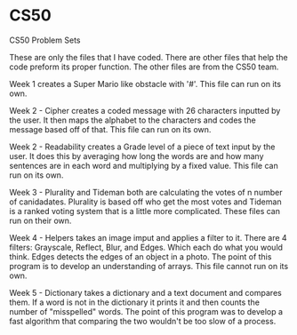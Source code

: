 # CS50
CS50 Problem Sets

These are only the files that I have coded. There are other files that help the code preform its proper function. The other files are from the CS50 team.

Week 1 creates a Super Mario like obstacle with '#'. 
  This file can run on its own.

Week 2 - Cipher creates a coded message with 26 characters inputted by the user. It then maps the alphabet to the characters and codes the message based off of that.
  This file can run on its own.
  
Week 2 - Readability creates a Grade level of a piece of text input by the user. It does this by averaging how long the words are and how many sentences are in each word 
  and multiplying by a fixed value.
  This file can run on its own.

Week 3 - Plurality and Tideman both are calculating the votes of n number of canidadates. Plurality is based off who get the most votes and Tideman is a ranked voting system 
  that is a little more complicated.
  These files can run on their own.
  
Week 4 - Helpers takes an image imput and applies a filter to it. There are 4 filters: Grayscale, Reflect, Blur, and Edges. Which each do what you would think. Edges detects 
  the edges of an object in a photo. The point of this program is to develop an understanding of arrays.
  This file cannot run on its own.
  
Week 5 - Dictionary takes a dictionary and a text document and compares them. If a word is not in the dictionary it prints it and then counts the number of "misspelled" words.
  The point of this program was to develop a fast algorithm that comparing the two wouldn't be too slow of a process.
